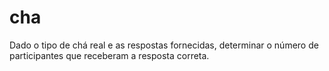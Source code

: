 # cha
Dado o tipo de chá real e as respostas fornecidas, determinar o número de participantes que receberam a resposta correta.
